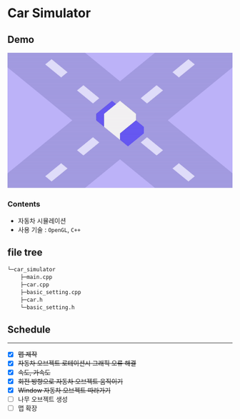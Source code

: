 # Car Simulator

## Demo

<img src="./car_simulation_demo.gif" width="800">

### Contents

- 자동차 시뮬레이션
- 사용 기술 : ``OpenGL``, ``C++``

## file tree

```bash
└─car_simulator
    ├─main.cpp
    ├─car.cpp
    ├─basic_setting.cpp
    ├─car.h
    └─basic_setting.h
```

## Schedule
***
- [x] ~~맵 제작~~
- [x] ~~자동차 오브젝트 로테이션시 그래픽 오류 해결~~
- [x] ~~속도, 가속도~~
- [x] ~~회전 방향으로 자동차 오브젝트 움직이기~~
- [x] ~~Window 자동차 오브젝트 따라가기~~
- [ ] 나무 오브젝트 생성
- [ ] 맵 확장
